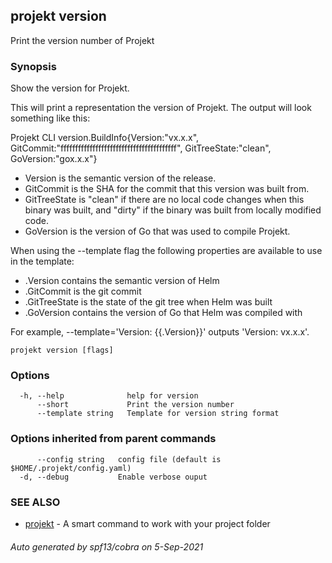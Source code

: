 ## projekt version

Print the version number of Projekt

### Synopsis


Show the version for Projekt.

This will print a representation the version of Projekt.
The output will look something like this:

Projekt CLI version.BuildInfo{Version:"vx.x.x", GitCommit:"ffffffffffffffffffffffffffffffffffffffff", GitTreeState:"clean", GoVersion:"gox.x.x"}

- Version is the semantic version of the release.
- GitCommit is the SHA for the commit that this version was built from.
- GitTreeState is "clean" if there are no local code changes when this binary was
  built, and "dirty" if the binary was built from locally modified code.
- GoVersion is the version of Go that was used to compile Projekt.

When using the --template flag the following properties are available to use in
the template:

- .Version contains the semantic version of Helm
- .GitCommit is the git commit
- .GitTreeState is the state of the git tree when Helm was built
- .GoVersion contains the version of Go that Helm was compiled with

For example, --template='Version: {{.Version}}' outputs 'Version: vx.x.x'.


```
projekt version [flags]
```

### Options

```
  -h, --help              help for version
      --short             Print the version number
      --template string   Template for version string format
```

### Options inherited from parent commands

```
      --config string   config file (default is $HOME/.projekt/config.yaml)
  -d, --debug           Enable verbose ouput
```

### SEE ALSO

* [projekt](projekt.md)	 - A smart command to work with your project folder

###### Auto generated by spf13/cobra on 5-Sep-2021
